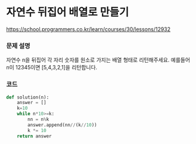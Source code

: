 # 자연수 뒤집어 배열로 만들기
https://school.programmers.co.kr/learn/courses/30/lessons/12932

### 문제 설명
자연수 n을 뒤집어 각 자리 숫자를 원소로 가지는 배열 형태로 리턴해주세요. 예를들어 n이 12345이면 [5,4,3,2,1]을 리턴합니다.

### 코드
```python
def solution(n):
    answer = []
    k=10
    while n*10>=k:
        nn = n%k
        answer.append(nn//(k//10))
        k *= 10
    return answer
```
